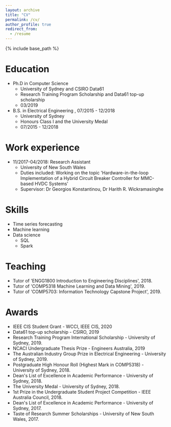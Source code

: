 ```yaml
---
layout: archive
title: "CV"
permalink: /cv/
author_profile: true
redirect_from:
  - /resume
---
```


{% include base_path %}

Education
======
* Ph.D in Computer Science
  * University of Sydney and CSIRO Data61
  * Research Training Program Scholarship and Data61 top-up scholarship
  * 03/2019
* B.S. in Electrical Engineering , 07/2015 - 12/2018
  * University of Sydney
  * Honours Class I and the University Medal
  * 07/2015 - 12/2018


Work experience
======
* 11/2017-04/2018: Research Assistant
  * University of New South Wales
  * Duties included: Working on the topic 'Hardware-in-the-loop Implementation of a Hybrid Circuit Breaker Controller for MMC-based HVDC Systems'
  * Supervisor: Dr Georgios Konstantinou, Dr Harith R. Wickramasinghe
  
Skills
======
* Time series forecasting
* Machine learning
* Data science
  * SQL
  * Spark
 
 
<!-- Publications
======
You can find my full publication list on [Google Scholar](https://scholar.google.com/citations?user=PoAvGRMAAAAJ).
<ol>
  <li><b>SSDNet: State Space Decomposition Neural Network for Time Series Forecasting</b><br> 
	<b>Yang Lin</b>, Irena Koprinska, Mashud Rana<br> 
	International Conference on Data Mining (ICDM) (regular paper, acceptance rate of 9.9%), 2021<br> 
    </li>
  <li><b>Temporal Convolutional Attention Neural Networks for Time Series Forecasting</b><br> 
	<b>Yang Lin</b>, Irena Koprinska, Mashud Rana<br> 
	International Joint Conference on Neural Networks (IJCNN), 2021<br> 
    </li>
  <li><b>SpringNet: Transformer and Spring DTW for Solar Power Forecasting</b><br> 
	<b>Yang Lin</b>, Irena Koprinska, Mashud Rana<br> 
	International Conference on Neural Information Processing (ICONIP), 2020<br> 
    </li>
  <li><b>Temporal Convolutional Neural Networks for Solar Power Forecasting</b><br> 
	<b>Yang Lin</b>, Irena Koprinska, Mashud Rana<br> 
	International Joint Conference on Neural Networks (IJCNN), 2020<br> 
    </li>
  <li><b>Improved Meta-Learning Ensemble and Pattern Sequence Forecasting of Solar Power</b><br> 
	<b>Yang Lin</b>, Irena Koprinska, Mashud Rana<br> 
	International Conference on Artificial Neural Networks (ICANN), 2020<br> 
    </li>
  <li><b>Pattern Sequence Neural Network for Solar Power Forecasting</b><br> 
	<b>Yang Lin</b>, Irena Koprinska, Mashud Rana, Alicia Troncoso<br> 
	International Conference on Neural Information Processing (ICONIP), 2019<br> 
    </li>
  <li><b>Novel Piecewise Linear Formation of Droop Strategy for DC Microgrid</b><br> 
	<b>Yang Lin</b>, Weidong Xiao<br> 
	IEEE Transactions on Smart Grid, 2019<br> 
    </li>
  <li><b>Hardware-in-the-loop Implementation of a Hybrid Circuit Breaker Controller for MMC-based HVDC Systems</b><br> 
	<b>Yang Lin</b>, Harith R Wickramasinghe, Georgios Konstantinou<br> 
	IEEE PES Asia-Pacic Power and Energy Engineering Conference (APPEEC), 2018<br> 
    </li>
</ol> -->
  
<!-- Talks
======
  <ul>{% for post in site.talks %}
    {% include archive-single-talk-cv.html %}
  {% endfor %}</ul> -->
  
Teaching
======
<!--   <ul>{% for post in site.teaching %}
    {% include archive-single-cv.html %}
  {% endfor %}</ul> -->
* Tutor of 'ENGG1800 Introduction to Engineering Disciplines', 2018.
* Tutor of 'COMP5318 Machine Learning and Data Mining', 2019.
* Tutor of 'COMP5703: Information Technology Capstone Project', 2019.

Awards
======
* IEEE CIS Student Grant - WCCI, IEEE CIS, 2020
* Data61 top-up scholarship - CSIRO, 2019
* Research Training Program International Scholarship - University of Sydney, 2019.
* NCACI Undergraduate Thesis Prize - Engineers Australia, 2019
* The Australian Industry Group Prize in Electrical Engineering - University of Sydney, 2019.
* Postgraduate High Honour Roll (Highest Mark in COMP5318) - University of Sydney, 2018.
* Dean's List of Excellence in Academic Performance - University of Sydney, 2018.
* The University Medal - University of Sydney, 2018.
* 1st Prize in the Undergraduate Student Project Competition - IEEE Australia Council, 2018.
* Dean's List of Excellence in Academic Performance - University of Sydney, 2017.
* Taste of Research Summer Scholarships - University of New South Wales, 2017.

<!-- Service and leadership
======
* Currently signed in to 43 different slack teams -->
